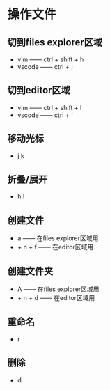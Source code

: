 # 操作文件

## 切到files explorer区域
- vim —— ctrl + shift + h
- vscode —— ctrl + ;

## 切到editor区域
- vim —— ctrl + shift + l
- vscode —— ctrl + '

## 移动光标
- j k

## 折叠/展开
- h l

## 创建文件
- a —— 在files explorer区域用
- <Leader> + n + f —— 在editor区域用

## 创建文件夹
- A —— 在files explorer区域用
- <Leader> + n + d —— 在editor区域用

## 重命名
- r

## 删除
- d